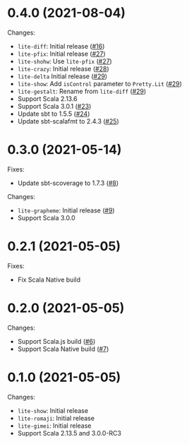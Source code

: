 # 0.4.0 (2021-08-04)

Changes:

- `lite-diff`: Initial release ([#16](https://github.com/MakeNowJust-Labo/lite/pull/16))
- `lite-pfix`: Initial release ([#27](https://github.com/MakeNowJust-Labo/lite/pull/27))
- `lite-shohw`: Use `lite-pfix` ([#27](https://github.com/MakeNowJust-Labo/lite/pull/27))
- `lite-crazy`: Initial release ([#28](https://github.com/MakeNowJust-Labo/lite/pull/28))
- `lite-delta` Initial release ([#29](https://github.com/MakeNowJust-Labo/lite/pull/29))
- `lite-show`: Add `isControl` parameter to `Pretty.Lit` ([#29](https://github.com/MakeNowJust-Labo/lite/pull/29))
- `lite-gestalt`: Rename from `lite-diff` ([#29](https://github.com/MakeNowJust-Labo/lite/pull/29))
- Support Scala 2.13.6
- Support Scala 3.0.1 ([#23](https://github.com/MakeNowJust-Labo/lite/pull/23))
- Update sbt to 1.5.5 ([#24](https://github.com/MakeNowJust-Labo/lite/pull/24))
- Update sbt-scalafmt to 2.4.3 ([#25](https://github.com/MakeNowJust-Labo/lite/pull/25))

# 0.3.0 (2021-05-14)

Fixes:

- Update sbt-scoverage to 1.7.3 ([#8](https://github.com/MakeNowJust-Labo/lite/pull/8))

Changes:

- `lite-grapheme`: Initial release ([#9](https://github.com/MakeNowJust-Labo/lite/pull/9))
- Support Scala 3.0.0

# 0.2.1 (2021-05-05)

Fixes:

- Fix Scala Native build

# 0.2.0 (2021-05-05)

Changes:

- Support Scala.js build ([#6](https://github.com/MakeNowJust-Labo/lite/pull/6))
- Support Scala Native build ([#7](https://github.com/MakeNowJust-Labo/lite/pull/7))

# 0.1.0 (2021-05-05)

Changes:

- `lite-show`: Initial release
- `lite-romaji`: Initial release
- `lite-gimei`: Initial release
- Support Scala 2.13.5 and 3.0.0-RC3
